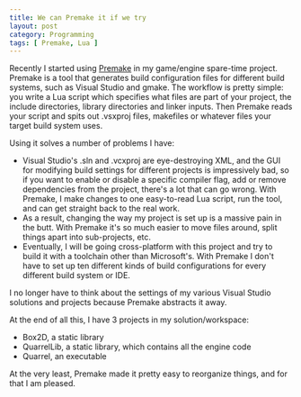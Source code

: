 ```yaml
---
title: We can Premake it if we try
layout: post
category: Programming
tags: [ Premake, Lua ]
---
```


Recently I started using [Premake](https://premake.github.io/) in my game/engine spare-time project. Premake is a tool that generates build configuration files for different build systems, such as Visual Studio and gmake. The workflow is pretty simple: you write a Lua script which specifies what files are part of your project, the include directories, library directories and linker inputs. Then Premake reads your script and spits out .vsxproj files, makefiles or whatever files your target build system uses. 

Using it solves a number of problems I have:

- Visual Studio's .sln and .vcxproj are eye-destroying XML, and the GUI for modifying build settings for different projects is impressively bad, so if you want to enable or disable a specific compiler flag, add or remove dependencies from the project, there's a lot that can go wrong. With Premake, I make changes to one easy-to-read Lua script, run the tool, and can get straight back to the real work.
- As a result, changing the way my project is set up is a massive pain in the butt. With Premake it's so much easier to move files around, split things apart into sub-projects, etc.
- Eventually, I will be going cross-platform with this project and try to build it with a toolchain other than Microsoft's. With Premake I don't have to set up ten different kinds of build configurations for every different build system or IDE.  

I no longer have to think about the settings of my various Visual Studio solutions and projects because Premake abstracts it away.

At the end of all this, I have 3 projects in my solution/workspace:

- Box2D, a static library
- QuarrelLib, a static library, which contains all the engine code
- Quarrel, an executable

At the very least, Premake made it pretty easy to reorganize things, and for that I am pleased.

